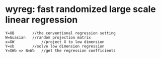 # wyreg: fast randomized large scale linear regression
```
Y=XB		//the conventional regression setting
W=Guasian	//random projection matrix
x=XW	        //project X to low dimension
Y=xb		//solve low dimension regression
Y=XWb => B=Wb	//get the regression coefficients
```
